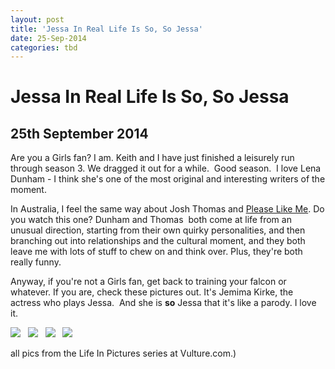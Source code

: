 ```yaml
---
layout: post
title: 'Jessa In Real Life Is So, So Jessa'
date: 25-Sep-2014
categories: tbd
---
```


# Jessa In Real Life Is So, So Jessa

## 25th September 2014

Are you a Girls fan? I am. Keith and I have just finished a leisurely run through season 3. We dragged it out for a while.  Good season.  I love Lena Dunham - I think she's one of the most original and interesting writers of the moment.

In Australia,   I feel the same way about Josh Thomas and <a href="http://iview.abc.net.au/programs/please-like-me/MP1439H118C00DS1">Please Like Me</a>. Do you watch this one? Dunham and Thomas  both come at life from an unusual direction, starting from their own quirky personalities, and then branching out into relationships and the cultural moment, and they both leave me with lots of stuff to chew on and think over. Plus, they're both really funny.

Anyway, if you're not a Girls fan, get back to training your falcon or whatever. If you are, check these pictures out. It's Jemima Kirke, the actress who plays Jessa.  And she is **so** Jessa that it's like a parody. I love it.

<img class="photo-horiz" src="http://pixel.nymag.com/imgs/content/dam/vulture/slideshows/2014/3/life-in-pix-jemima-kirke/1.jpg.r.nocrop.w610.h610.jpg" />   <img class="photo-horiz" src="http://pixel.nymag.com/imgs/content/dam/vulture/slideshows/2014/3/life-in-pix-jemima-kirke/3.jpg.r.nocrop.w610.h610.jpg" />   <img class="photo-horiz" src="http://pixel.nymag.com/imgs/content/dam/vulture/slideshows/2014/3/life-in-pix-jemima-kirke/12.jpg.r.nocrop.w610.h610.jpg" />   <img class="photo-horiz" src="http://pixel.nymag.com/imgs/content/dam/vulture/slideshows/2014/3/life-in-pix-jemima-kirke/17.jpg.r.nocrop.w610.h610.jpg" />

<p (<a href="http://www.vulture.com/2014/03/life-in-pictures-jemima-kirke.html#photo=17x00003">all pics from the Life In Pictures series at Vulture.com</a>.)</p>
